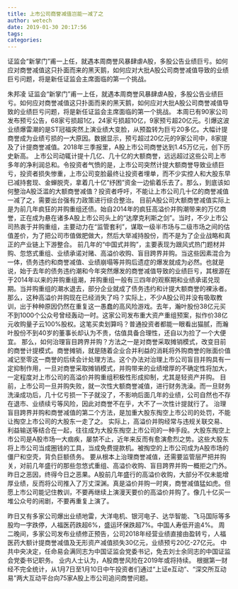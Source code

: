 ```yaml
---
title: 上市公司商誉减值岂能一减了之
author: wetech
date: 2019-01-30 20:17:56
tags: 
categories: 
---
```

证监会“新掌门”甫一上任，就遇本周商誉风暴肆虐A股，多股公告业绩巨亏。如何应对商誉减值这只扑面而来的黑天鹅，如何应对大批A股公司商誉减值导致的业绩巨亏问题，将是新任证监会主席面临的第一个挑战。
<!-- more -->
朱邦凌
证监会“新掌门”甫一上任，就遇本周商誉风暴肆虐A股，多股公告业绩巨亏。如何应对商誉减值这只扑面而来的黑天鹅，如何应对大批A股公司商誉减值导致的业绩巨亏问题，将是新任证监会主席面临的第一个挑战。
本周已有90家公司发布预亏公告，68家亏损超1亿，24家亏损超10亿，9家预亏超20亿元。引爆这波业绩爆雷潮的是ST冠福突然上演业绩大变脸，从预盈转为巨亏20多亿。大幅计提商誉成为业绩亏损的一大原因。数据显示，预亏超过20亿元的9家公司中，8家提及了计提商誉减值。2018年三季报里，A股上市公司商誉达到1.45万亿元，创下历史新高。
上市公司动辄计提十几亿、几十亿的大额商誉，远远超过这些公司上市多年的净利润总和。令投资者气愤的是，上市公司突然计提大额商誉导致业绩巨亏，投资者损失惨重，上市公司变脸最终让投资者埋单，而不少实控人和大股东早已减持套现、金蝉脱壳，拿着几十亿“纾困”资金一边偷着乐去了。那么，到底该如何整治A股泛滥的大额商誉减值？投资者呼吁，不能让上市公司几十亿的商誉减值一减了之，需要出台强有力政策进行综合整治。
目前A股公司大额商誉减值实际上是为前几年疯狂的并购重组还债。始自2014年的疯狂高溢价并购潮带来的万亿商誉，正在成为悬在诸多A股上市公司头上的“达摩克利斯之剑”。当时，不少上市公司热衷于并购重组，主要动力在“监管套利”，谋取一级半市场与二级市场之间的估值差价，为了把公司市值做肥做大，然后大举减持股份，而不是为了企业战略和真正的产业链上下游整合。
前几年的“中国式并购”，主要表现为跟风式热门题材并购、忽悠式重组、业绩承诺对赌、高溢价收购、盲目跨界并购。当这些因素混合为一体，债务违约和商誉减值、业绩崩塌等并购后遗症的爆发就成为必然。也就是说，始于去年的债务违约潮和今年突然爆发的商誉减值导致的业绩巨亏，其根源在于2014年以来的并购重组潮，并购重组一般有三四年的观察期和业绩承诺兑现期。当并购重组的潮水退去，部分企业就成了债务违约和计提大额商誉的裸泳者。
那么，这种高溢价并购现在已经消失了吗？实际上，不少A股公司并没有吸取教训，出于种种原因仍然在重复这一愚蠢的高风险游戏。去年，瀚叶股份38亿元买不到1000个公众号曾经轰动一时。这家公司发布重大资产重组预案，拟作价38亿元收购量子云100%股权。这笔买卖划算吗？普通投资者都能一眼看出猫腻，而瀚叶股份不到40岁的董事长却认为不贵，估值具备合理性，还自以为捡了一个大便宜。
那么，如何治理盲目跨界并购？方法之一是对商誉采取摊销模式，改变目前的商誉计提模式。商誉摊销，就是随着企业合并利益的消耗将外购商誉的账面价值减记至零这一商誉的后续会计处理方法。这个办法对治理上市公司盲目并购具有一定抑制作用，一旦对商誉采取摊销模式，并购带来的业绩增厚的不确定性将加大，一定程度对上市公司的高溢价并购重组积极性形成抑制，尤其是轻资产并购。
目前，上市公司一旦并购失败，就一次性大额商誉减值，进行财务洗澡。而一旦财务洗澡成功后，几十亿亏损一下子就没了，不影响后面几年的业绩，公司自然也不存在退市、业绩续亏等风险，因此对商誉不在乎，大不了一次性计提就行了。
治理盲目跨界并购和商誉减值的第二个方法，是加重大股东掏空上市公司的处罚，不能让掏空上市公司的大股东一走了之。
实际上，高溢价并购经常与违规关联交易、利益输送等结合在一起，往往成为大股东掏空上市公司的一种手段。大股东掏空上市公司是A股市场一大痼疾，屡禁不止，近年来反而有愈演愈烈之势。这些大股东将上市公司当成圈钱的工具，当成免费提款机。被掏空的上市公司成为A股市场的僵尸和空壳，背负巨额债务。
要从根本上治理商誉减值，还需要监管层严把并购关，对前几年盛行的那些忽悠式重组、高溢价收购、盲目跨界并购一概拒之门外。
昨日之恶因，终得今日之恶果。A股前几年盛行的高溢价收购，大部分不仅未能增厚业绩，反而将公司推入了万丈深渊。真是溢价并购一时爽，商誉减值猛如虎。但愿上市公司能记住教训，不要再继续上演漫天要价的高溢价并购了。像几十亿买一堆公众号的闹剧，不要再重复上演了。
 
 
昨日又有多家公司爆出业绩地雷，大洋电机、银河电子、达华智能、飞马国际等多股均一字跌停，人福医药跌超6%，盛运环保跌超7%。中国人寿低开逾4%。
周二晚间，多家公司发布业绩修正预告，公司2018年经营业绩直接由盈转亏，人福医药大额计提商誉减值及无形资产减值损失30亿元，业绩预亏20亿-27亿元。
中共中央决定，任命易会满同志为中国证监会党委书记，免去刘士余同志的中国证监会党委书记职务。
业内人士认为，A股商誉风险在2019年或将持续。
根据第一财经不完全统计，从1月7日至1月10日中午投资者们通过“上证e互动”、“深交所互动易”两大互动平台向75家A股上市公司追问商誉问题。
